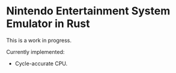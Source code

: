 # Nintendo Entertainment System Emulator in Rust

This is a work in progress.

Currently implemented:
* Cycle-accurate CPU.
